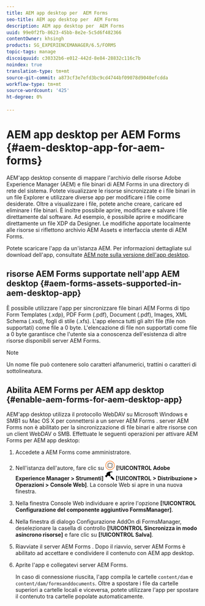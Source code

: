 ```yaml
---
title: AEM app desktop per  AEM Forms
seo-title: AEM app desktop per  AEM Forms
description: AEM app desktop per  AEM Forms
uuid: 99e0f2fb-8623-45bb-8e2e-5c5d6f482366
contentOwner: khsingh
products: SG_EXPERIENCEMANAGER/6.5/FORMS
topic-tags: manage
discoiquuid: c30332b6-e012-442d-8e84-28832c116c7b
noindex: true
translation-type: tm+mt
source-git-commit: a873cf3e7efd3bc9cd4744bf09078d9040efcdda
workflow-type: tm+mt
source-wordcount: '425'
ht-degree: 0%

---
```



# AEM app desktop per  AEM Forms {#aem-desktop-app-for-aem-forms}

AEM&#39;app desktop consente di mappare l&#39;archivio delle risorse Adobe Experience Manager (AEM) e  file binari di AEM Forms in una directory di rete del sistema. Potete visualizzare le risorse sincronizzate e i file binari in un file Explorer e utilizzare diverse app per modificare i file come desiderate. Oltre a visualizzare i file, potete anche creare, caricare ed eliminare i file binari. È inoltre possibile aprire, modificare e salvare i file direttamente dal software. Ad esempio, è possibile aprire e modificare direttamente un file XDP da Designer. Le modifiche apportate localmente alle risorse si riflettono  archivio AEM Assets e  interfaccia utente di AEM Forms.

Potete scaricare l&#39;app da un&#39;istanza AEM. Per informazioni dettagliate sul download dell&#39;app, consultate [AEM note sulla versione dell&#39;app desktop](https://helpx.adobe.com/experience-manager/desktop-app/release-notes.html).

##  risorse AEM Forms supportate nell&#39;app AEM desktop {#aem-forms-assets-supported-in-aem-desktop-app}

È possibile utilizzare l&#39;app per sincronizzare  file binari AEM Forms di tipo Form Templates (.xdp), PDF Form (.pdf), Document (.pdf), Images, XML Schema (.xsd), fogli di stile (.xfs). L&#39;app elenca tutti gli altri file (file non supportati) come file a 0 byte. L&#39;elencazione di file non supportati come file a 0 byte garantisce che l&#39;utente sia a conoscenza dell&#39;esistenza di altre risorse disponibili  server AEM Forms.

>[!NOTE]
>
>Un nome file può contenere solo caratteri alfanumerici, trattini o caratteri di sottolineatura.

## Abilita  AEM Forms per AEM app desktop {#enable-aem-forms-for-aem-desktop-app}

AEM&#39;app desktop utilizza il protocollo WebDAV su Microsoft Windows e SMB1 su Mac OS X per connettersi a un server AEM Forms .  server AEM Forms non è abilitato per la sincronizzazione di file binari e altre risorse con un client WebDAV o SMB. Effettuate le seguenti operazioni per attivare  AEM Forms per AEM app desktop:

1. Accedete a  AEM Forms come amministratore.
1. Nell&#39;istanza dell&#39;autore, fare clic su ![adobeexperience emanager](assets/adobeexperiencemanager.png) **[!UICONTROL Adobe Experience Manager > Strumenti]** ![martello](assets/hammer.png) **[!UICONTROL > Distribuzione > Operazioni > Console Web]**. La console Web si apre in una nuova finestra.
1. Nella finestra Console Web individuare e aprire l&#39;opzione **[!UICONTROL Configurazione del componente aggiuntivo FormsManager]**.
1. Nella finestra di dialogo Configurazione AddOn di FormsManager, deselezionare la casella di controllo **[!UICONTROL Sincronizza in modo asincrono risorse]** e fare clic su **[!UICONTROL Salva]**.
1. Riavviate il server AEM Forms . Dopo il riavvio,  server AEM Forms è abilitato ad accettare e condividere il contenuto con AEM app desktop.
1. Aprite l&#39;app e collegatevi  server AEM Forms.

   In caso di connessione riuscita, l&#39;app compila le cartelle `content/dam` e `content/dam/formsanddocuments`. Oltre a spostare i file da cartelle superiori a cartelle locali e viceversa, potete utilizzare l&#39;app per spostare il contenuto tra cartelle popolate automaticamente.

